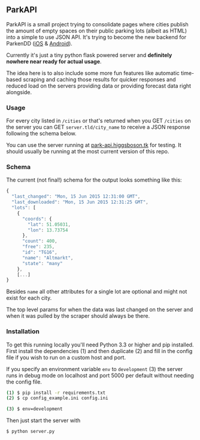 ## ParkAPI

ParkAPI is a small project trying to consolidate pages where cities publish the amount of empty spaces on their public parking lots (albeit as HTML) into a simple to use JSON API. It's trying to become the new backend for ParkenDD ([iOS](https://github.com/kiliankoe/ParkenDD) & [Android](https://github.com/jklmnn/ParkenDD)).

Currently it's just a tiny python flask powered server and **definitely nowhere near ready for actual usage**. 

The idea here is to also include some more fun features like automatic time-based scraping and caching those results for quicker responses and reduced load on the servers providing data or providing forecast data right alongside.

### Usage

For every city listed in `/cities` or that's returned when you GET `/cities` on the server you can GET `server.tld/city_name` to receive a JSON response following the schema below.

You can use the server running at [park-api.higgsboson.tk](https://park-api.higgsboson.tk) for testing. It should usually be running at the most current version of this repo.

### Schema

The current (not final!) schema for the output looks something like this:

```js
{
  "last_changed": "Mon, 15 Jun 2015 12:31:00 GMT",
  "last_downloaded": "Mon, 15 Jun 2015 12:31:25 GMT",
  "lots": [
    {
      "coords": {
        "lat": 51.05031,
        "lon": 13.73754
      },
      "count": 400,
      "free": 235,
      "id": "TG16",
      "name": "Altmarkt",
      "state": "many"
    },
    [...]
}
```

Besides `name` all other attributes for a single lot are optional and might not exist for each city.

The top level params for when the data was last changed on the server and when it was pulled by the scraper should always be there.

### Installation

To get this running locally you'll need Python 3.3 or higher and pip installed. First install the dependencies (1) and then duplicate (2) and fill in the config file if you wish to run on a custom host and port. 

If you specify an environment variable `env` to `development` (3) the server runs in debug mode on localhost and port 5000 per default without needing the config file.

```bash
(1) $ pip install -r requirements.txt
(2) $ cp config_example.ini config.ini

(3) $ env=development
```

Then just start the server with

```bash
$ python server.py
```
